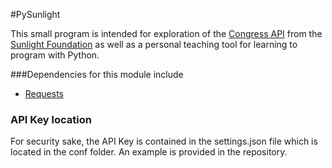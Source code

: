 #PySunlight

This small program is intended for exploration of the [Congress API](https://sunlightlabs.github.io/congress/) from the [Sunlight Foundation](http://sunlightfoundation.com) as well as a personal teaching tool for learning to program with Python.


###Dependencies for this module include
- [Requests](http://docs.python-requests.org/en/latest/)

### API Key location
For security sake,  the API Key is contained in the settings.json file which is located in the conf folder. An example is provided in the repository.
